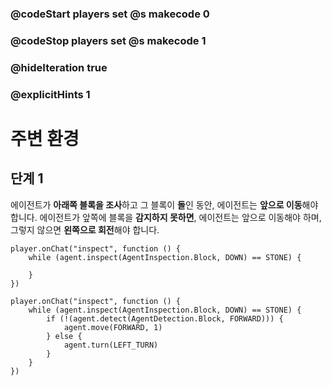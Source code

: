 ### @codeStart players set @s makecode 0
### @codeStop players set @s makecode 1

### @hideIteration true 
### @explicitHints 1


# 주변 환경

## 단계 1
에이전트가 **아래쪽 블록을 조사**하고 그 블록이 **돌**인 동안, 에이전트는 **앞으로 이동**해야 합니다. 에이전트가 앞쪽에 블록을 **감지하지 못하면**, 에이전트는 앞으로 이동해야 하며, 그렇지 않으면 **왼쪽으로 회전**해야 합니다.


```template
player.onChat("inspect", function () {
    while (agent.inspect(AgentInspection.Block, DOWN) == STONE) {
        
    }
})
```

```ghost
player.onChat("inspect", function () {
    while (agent.inspect(AgentInspection.Block, DOWN) == STONE) {
        if (!(agent.detect(AgentDetection.Block, FORWARD))) {
            agent.move(FORWARD, 1)
        } else {
            agent.turn(LEFT_TURN)
        }
    }
})
```
